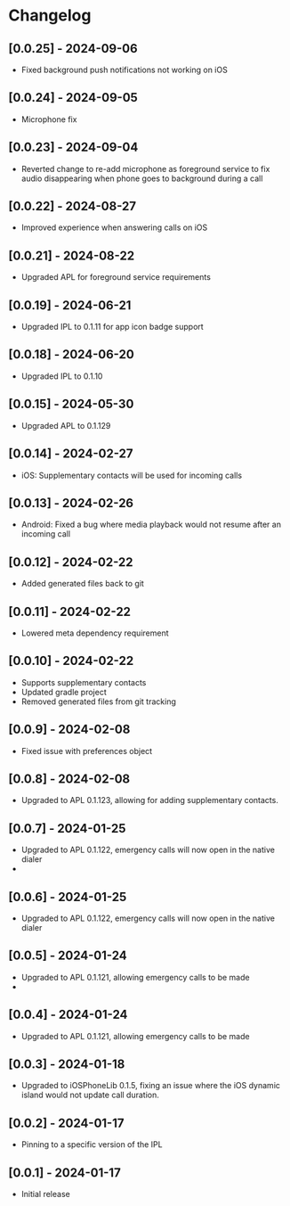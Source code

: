 # Changelog
## [0.0.25] - 2024-09-06

- Fixed background push notifications not working on iOS

## [0.0.24] - 2024-09-05

- Microphone fix

## [0.0.23] - 2024-09-04

- Reverted change to re-add microphone as foreground service to fix audio disappearing when phone goes to background during a call

## [0.0.22] - 2024-08-27

- Improved experience when answering calls on iOS

## [0.0.21] - 2024-08-22

- Upgraded APL for foreground service requirements

## [0.0.19] - 2024-06-21

- Upgraded IPL to 0.1.11 for app icon badge support

## [0.0.18] - 2024-06-20

- Upgraded IPL to 0.1.10

## [0.0.15] - 2024-05-30

- Upgraded APL to 0.1.129

## [0.0.14] - 2024-02-27

- iOS: Supplementary contacts will be used for incoming calls

## [0.0.13] - 2024-02-26

- Android: Fixed a bug where media playback would not resume after an incoming call

## [0.0.12] - 2024-02-22

- Added generated files back to git

## [0.0.11] - 2024-02-22

- Lowered meta dependency requirement

## [0.0.10] - 2024-02-22

- Supports supplementary contacts
- Updated gradle project
- Removed generated files from git tracking

## [0.0.9] - 2024-02-08

- Fixed issue with preferences object

## [0.0.8] - 2024-02-08

- Upgraded to APL 0.1.123, allowing for adding supplementary contacts.

## [0.0.7] - 2024-01-25

- Upgraded to APL 0.1.122, emergency calls will now open in the native dialer
- 
## [0.0.6] - 2024-01-25

- Upgraded to APL 0.1.122, emergency calls will now open in the native dialer

## [0.0.5] - 2024-01-24

- Upgraded to APL 0.1.121, allowing emergency calls to be made
- 
## [0.0.4] - 2024-01-24

- Upgraded to APL 0.1.121, allowing emergency calls to be made

## [0.0.3] - 2024-01-18

- Upgraded to iOSPhoneLib 0.1.5, fixing an issue where the iOS dynamic island would not update call duration.

## [0.0.2] - 2024-01-17

- Pinning to a specific version of the IPL

## [0.0.1] - 2024-01-17

- Initial release